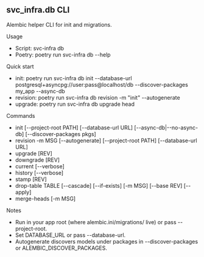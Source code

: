 ## svc_infra.db CLI

Alembic helper CLI for init and migrations.

Usage
- Script: svc-infra db
- Poetry: poetry run svc-infra db --help

Quick start
- init:
  poetry run svc-infra db init --database-url postgresql+asyncpg://user:pass@localhost/db --discover-packages my_app --async-db
- revision:
  poetry run svc-infra db revision -m "init" --autogenerate
- upgrade:
  poetry run svc-infra db upgrade head

Commands
- init [--project-root PATH] [--database-url URL] [--async-db|--no-async-db] [--discover-packages pkgs]
- revision -m MSG [--autogenerate] [--project-root PATH] [--database-url URL]
- upgrade [REV]
- downgrade [REV]
- current [--verbose]
- history [--verbose]
- stamp [REV]
- drop-table TABLE [--cascade] [--if-exists] [-m MSG] [--base REV] [--apply]
- merge-heads [-m MSG]

Notes
- Run in your app root (where alembic.ini/migrations/ live) or pass --project-root.
- Set DATABASE_URL or pass --database-url.
- Autogenerate discovers models under packages in --discover-packages or ALEMBIC_DISCOVER_PACKAGES.
